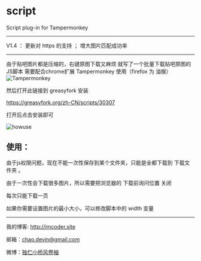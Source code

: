 # script
Script plug-in for Tampermonkey

----

 V1.4 ：  更新对 https 的支持 ； 增大图片匹配成功率
 
----

由于贴吧图片都是压缩的，右键原图下载又麻烦
就写了一个批量下载贴吧原图的JS脚本
需要配合chrome扩展 Tampermonkey 使用（firefox 为 油猴）
![Tampermonkey](https://github.com/Jeffrey-deng/script/blob/master/screenshots/Tampermonkey.png)

然后打开此链接到 greasyfork 安装

https://greasyfork.org/zh-CN/scripts/30307

打开后点击安装即可

![howuse](https://github.com/Jeffrey-deng/script/blob/master/screenshots/howuse.png)

## 使用：

由于js权限问题，现在不能一次性保存到某个文件夹，只能是全都下载到 下载文件夹 。

由于一次性会下载很多图片，所以需要把浏览器的 下载前询问位置 关闭

每次只能下载一页

如果你需要设置图片的最小大小，可以修改脚本中的 width 变量

----

我的博客: http://imcoder.site

邮箱：chao.devin@gmail.com

微博：[独伫小桥风卷袖](http://weibo.com/u/3983281402 "独伫小桥风卷袖")

